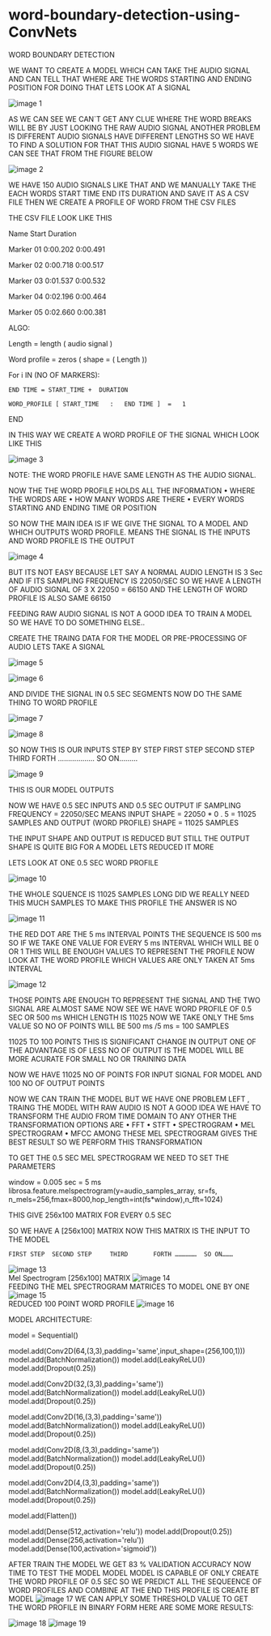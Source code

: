 # word-boundary-detection-using-ConvNets
WORD BOUNDARY DETECTION

WE WANT TO CREATE A MODEL WHICH CAN TAKE THE AUDIO SIGNAL AND CAN TELL THAT WHERE ARE THE WORDS STARTING AND ENDING POSITION
FOR DOING THAT LETS LOOK AT A SIGNAL

![image 1](Images/1.png?raw=true "Title")

AS WE CAN SEE WE CAN`T GET ANY CLUE WHERE THE WORD BREAKS WILL BE BY JUST LOOKING THE RAW AUDIO SIGNAL
ANOTHER PROBLEM IS DIFFERENT AUDIO SIGNALS HAVE DIFFERENT LENGTHS SO WE HAVE TO FIND A SOLUTION FOR THAT
THIS AUDIO SIGNAL HAVE 5 WORDS WE CAN SEE THAT FROM THE FIGURE BELOW
 
![image 2](Images/2.png?raw=true "Title") 
 
WE HAVE 150 AUDIO SIGNALS LIKE THAT AND WE MANUALLY TAKE THE EACH WORDS START TIME END ITS DURATION AND SAVE IT AS A CSV FILE 
THEN WE CREATE A PROFILE OF WORD FROM THE CSV FILES 

THE CSV FILE LOOK LIKE THIS

Name		Start		Duration	

Marker 01	0:00.202	0:00.491	

Marker 02	0:00.718	0:00.517	

Marker 03	0:01.537	0:00.532	

Marker 04	0:02.196	0:00.464	

Marker 05	0:02.660	0:00.381	


ALGO:

Length = length ( audio  signal )

Word profile = zeros ( shape = ( Length ))

For i IN (NO OF MARKERS):

	END TIME = START_TIME +  DURATION
	
	WORD_PROFILE [ START_TIME   :   END TIME ]  =   1

END


IN THIS WAY WE CREATE A WORD PROFILE OF THE SIGNAL WHICH LOOK LIKE THIS
 
![image 3](Images/3.png?raw=true "Title") 
 
NOTE: THE WORD PROFILE HAVE SAME LENGTH AS THE AUDIO SIGNAL.

NOW THE THE WORD PROFILE HOLDS ALL THE INFORMATION 
•	WHERE THE WORDS ARE 
•	HOW MANY WORDS ARE THERE
•	EVERY WORDS STARTING AND ENDING TIME OR POSITION


SO NOW THE MAIN IDEA IS 
IF WE GIVE THE SIGNAL TO A MODEL AND WHICH OUTPUTS WORD PROFILE. 
MEANS THE SIGNAL IS THE INPUTS
AND WORD PROFILE IS THE OUTPUT
   
![image 4](Images/4.png?raw=true "Title")



BUT ITS NOT EASY BECAUSE
LET SAY A NORMAL AUDIO LENGTH IS 3 Sec
AND IF ITS SAMPLING FREQUENCY IS  22050/SEC
SO WE HAVE A LENGTH OF AUDIO SIGNAL OF   3  X   22050     =  66150
AND THE LENGTH OF WORD PROFILE IS ALSO SAME 66150


FEEDING RAW AUDIO SIGNAL IS NOT A GOOD IDEA TO TRAIN A MODEL SO WE HAVE TO DO SOMETHING ELSE..

CREATE THE TRAING DATA FOR THE MODEL OR PRE-PROCESSING OF AUDIO 
LETS TAKE A SIGNAL
 
![image 5](Images/1.png?raw=true "Title")

![image 6](Images/5.png?raw=true "Title")

                              
AND DIVIDE THE SIGNAL IN 0.5 SEC SEGMENTS
NOW DO THE SAME THING TO WORD PROFILE

![image 7](Images/3.png?raw=true "Title")
 
![image 8](Images/6.png?raw=true "Title")
 
                                       
SO NOW  THIS IS OUR INPUTS STEP BY STEP
    FIRST STEP	SECOND STEP     THIRD		FORTH ………………  SO ON………
                              
![image 9](Images/7.png?raw=true "Title")                                                         
                                       
THIS IS OUR MODEL OUTPUTS

NOW WE HAVE 0.5 SEC INPUTS AND 0.5 SEC OUTPUT 
IF SAMPLING FREQUENCY    = 22050/SEC
MEANS INPUT SHAPE = 22050 * 0 . 5  = 11025 SAMPLES
AND OUTPUT (WORD PROFILE) SHAPE = 11025 SAMPLES

THE INPUT SHAPE AND OUTPUT IS REDUCED BUT STILL THE OUTPUT SHAPE IS QUITE BIG FOR A MODEL LETS REDUCED IT MORE 



LETS LOOK AT ONE 0.5 SEC WORD PROFILE

![image 10](Images/8.png?raw=true "Title")
 
THE WHOLE SQUENCE IS 11025 SAMPLES LONG
DID WE REALLY NEED THIS MUCH SAMPLES TO MAKE THIS PROFILE THE ANSWER IS NO 

![image 11](Images/9.png?raw=true "Title")
 
THE RED DOT ARE THE 5 ms INTERVAL POINTS
THE SEQUENCE IS 500 ms SO IF WE TAKE ONE VALUE FOR EVERY 5 ms INTERVAL WHICH WILL BE 0 OR 1
THIS WILL BE ENOUGH VALUES TO REPRESENT THE PROFILE
NOW LOOK AT THE WORD PROFILE WHICH VALUES ARE ONLY TAKEN AT 5ms INTERVAL

![image 12](Images/10.png?raw=true "Title")
 

THOSE POINTS ARE ENOUGH TO REPRESENT THE SIGNAL AND THE TWO SIGNAL ARE ALMOST SAME
NOW SEE WE HAVE WORD PROFILE OF 0.5 SEC OR 500 ms WHICH LENGTH IS 11025
NOW WE TAKE ONLY THE 5ms VALUE SO NO OF POINTS WILL BE   500 ms /5 ms = 100 SAMPLES 


11025 TO 100 POINTS THIS IS SIGNIFICANT CHANGE IN OUTPUT 
ONE OF THE ADVANTAGE IS OF LESS NO OF OUTPUT IS THE MODEL WILL BE MORE ACURATE FOR SMALL NO OR TRAINING DATA 


NOW WE HAVE 11025 NO OF POINTS FOR INPUT SIGNAL FOR MODEL
AND 100 NO OF OUTPUT POINTS 

NOW WE CAN TRAIN THE MODEL BUT WE HAVE ONE PROBLEM LEFT , TRAING THE MODEL WITH RAW AUDIO IS NOT A GOOD IDEA WE HAVE TO TRANSFORM THE AUDIO FROM TIME DOMAIN TO ANY OTHER 
THE TRANSFORMATION OPTIONS ARE 
•	FFT
•	STFT
•	SPECTROGRAM
•	MEL SPECTROGRAM
•	MFCC
AMONG THESE MEL SPECTROGRAM GIVES THE BEST RESULT SO WE PERFORM THIS TRANSFORMATION

TO GET THE  0.5 SEC MEL SPECTROGRAM WE NEED TO SET THE PARAMETERS

window = 0.005 sec  = 5 ms
librosa.feature.melspectrogram(y=audio_samples_array, sr=fs, n_mels=256,fmax=8000,hop_length=int(fs*window),n_fft=1024)

THIS GIVE 256x100 MATRIX FOR EVERY 0.5 SEC





 SO WE HAVE A [256x100] MATRIX      NOW THIS MATRIX IS THE INPUT TO THE MODEL 

    FIRST STEP	SECOND STEP     THIRD		FORTH ………………  SO ON………
![image 13](Images/5.png?raw=true "Title")                             
Mel Spectrogram [256x100] MATRIX
![image 14](Images/11.png?raw=true "Title")                                                                            
FEEDING THE MEL SPECTROGRAM MATRICES TO MODEL ONE BY ONE
![image 15](Images/12.png?raw=true "Title")                                                        
REDUCED 100 POINT  WORD PROFILE
![image 16](Images/6.png?raw=true "Title")                                        




MODEL ARCHITECTURE:



model = Sequential()

model.add(Conv2D(64,(3,3),padding='same',input_shape=(256,100,1)))
model.add(BatchNormalization())
model.add(LeakyReLU())
model.add(Dropout(0.25))

model.add(Conv2D(32,(3,3),padding='same'))
model.add(BatchNormalization())
model.add(LeakyReLU())
model.add(Dropout(0.25))

model.add(Conv2D(16,(3,3),padding='same'))
model.add(BatchNormalization())
model.add(LeakyReLU())
model.add(Dropout(0.25))

model.add(Conv2D(8,(3,3),padding='same'))
model.add(BatchNormalization())
model.add(LeakyReLU())
model.add(Dropout(0.25))

model.add(Conv2D(4,(3,3),padding='same'))
model.add(BatchNormalization())
model.add(LeakyReLU())
model.add(Dropout(0.25))

model.add(Flatten())

model.add(Dense(512,activation='relu'))
model.add(Dropout(0.25))
model.add(Dense(256,activation='relu'))
model.add(Dense(100,activation='sigmoid'))





AFTER TRAIN THE MODEL WE GET 83 % VALIDATION ACCURACY
NOW TIME TO TEST THE MODEL
MODEL MODEL IS CAPABLE OF ONLY CREATE  THE WORD PROFILE OF 0.5 SEC SO WE PREDICT ALL THE SEQUEENCE OF WORD PROFILES AND COMBINE AT THE END 
THIS PROFILE IS CREATE BT MODEL 
![image 17](Images/13.png?raw=true "Title") 
WE CAN APPLY SOME THRESHOLD VALUE TO GET THE WORD PROFILE IN BINARY FORM
HERE ARE SOME MORE RESULTS:

![image 18](Images/14.png?raw=true "Title") 
![image 19](Images/15.png?raw=true "Title") 

 

